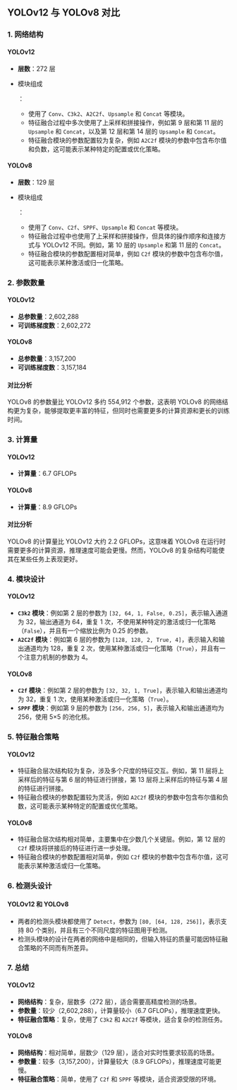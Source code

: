 ## YOLOv12 与 YOLOv8 对比



### 1. 网络结构



#### YOLOv12



- **层数**：272 层

- 模块组成

  ：

  - 使用了 `Conv`、`C3k2`、`A2C2f`、`Upsample` 和 `Concat` 等模块。
  - 特征融合过程中多次使用了上采样和拼接操作，例如第 9 层和第 11 层的 `Upsample` 和 `Concat`，以及第 12 层和第 14 层的 `Upsample` 和 `Concat`。
  - 特征融合模块的参数配置较为复杂，例如 `A2C2f` 模块的参数中包含布尔值和负数，这可能表示某种特定的配置或优化策略。

#### YOLOv8



- **层数**：129 层

- 模块组成

  ：

  - 使用了 `Conv`、`C2f`、`SPPF`、`Upsample` 和 `Concat` 等模块。
  - 特征融合过程中也使用了上采样和拼接操作，但具体的操作顺序和连接方式与 YOLOv12 不同。例如，第 10 层的 `Upsample` 和第 11 层的 `Concat`。
  - 特征融合模块的参数配置相对简单，例如 `C2f` 模块的参数中包含布尔值，这可能表示某种激活或归一化策略。

### 2. 参数数量



#### YOLOv12



- **总参数量**：2,602,288
- **可训练梯度数**：2,602,272

#### YOLOv8



- **总参数量**：3,157,200
- **可训练梯度数**：3,157,184

#### 对比分析



YOLOv8 的参数量比 YOLOv12 多约 554,912 个参数，这表明 YOLOv8 的网络结构更为复杂，能够提取更丰富的特征，但同时也需要更多的计算资源和更长的训练时间。

### 3. 计算量



#### YOLOv12



- **计算量**：6.7 GFLOPs

#### YOLOv8



- **计算量**：8.9 GFLOPs

#### 对比分析



YOLOv8 的计算量比 YOLOv12 大约 2.2 GFLOPs，这意味着 YOLOv8 在运行时需要更多的计算资源，推理速度可能会更慢。然而，YOLOv8 的复杂结构可能使其在某些任务上表现更好。

### 4. 模块设计



#### YOLOv12



- **`C3k2` 模块**：例如第 2 层的参数为 `[32, 64, 1, False, 0.25]`，表示输入通道为 32，输出通道为 64，重复 1 次，不使用某种特定的激活或归一化策略（`False`），并且有一个缩放比例为 0.25 的参数。
- **`A2C2f` 模块**：例如第 6 层的参数为 `[128, 128, 2, True, 4]`，表示输入和输出通道均为 128，重复 2 次，使用某种激活或归一化策略（`True`），并且有一个注意力机制的参数为 4。

#### YOLOv8



- **`C2f` 模块**：例如第 2 层的参数为 `[32, 32, 1, True]`，表示输入和输出通道均为 32，重复 1 次，使用某种激活或归一化策略（`True`）。
- **`SPPF` 模块**：例如第 9 层的参数为 `[256, 256, 5]`，表示输入和输出通道均为 256，使用 5×5 的池化核。

### 5. 特征融合策略



#### YOLOv12



- 特征融合层次结构较为复杂，涉及多个尺度的特征交互。例如，第 11 层将上采样后的特征与第 6 层的特征进行拼接，第 13 层将上采样后的特征与第 4 层的特征进行拼接。
- 特征融合模块的参数配置较为灵活，例如 `A2C2f` 模块的参数中包含布尔值和负数，这可能表示某种特定的配置或优化策略。

#### YOLOv8



- 特征融合层次结构相对简单，主要集中在少数几个关键层。例如，第 12 层的 `C2f` 模块将拼接后的特征进行进一步处理。
- 特征融合模块的参数配置相对简单，例如 `C2f` 模块的参数中包含布尔值，这可能表示某种激活或归一化策略。

### 6. 检测头设计



#### YOLOv12 和 YOLOv8



- 两者的检测头模块都使用了 `Detect`，参数为 `[80, [64, 128, 256]]`，表示支持 80 个类别，并且有三个不同尺度的特征图用于检测。
- 检测头模块的设计在两者的网络中是相同的，但输入特征的质量可能因特征融合策略的不同而有所差异。

### 7. 总结



#### YOLOv12



- **网络结构**：复杂，层数多（272 层），适合需要高精度检测的场景。
- **参数量**：较少（2,602,288），计算量较小（6.7 GFLOPs），推理速度更快。
- **特征融合策略**：复杂，使用了 `C3k2` 和 `A2C2f` 等模块，适合复杂的检测任务。

#### YOLOv8



- **网络结构**：相对简单，层数少（129 层），适合对实时性要求较高的场景。
- **参数量**：较多（3,157,200），计算量较大（8.9 GFLOPs），推理速度可能更慢。
- **特征融合策略**：简单，使用了 `C2f` 和 `SPPF` 等模块，适合资源受限的环境。